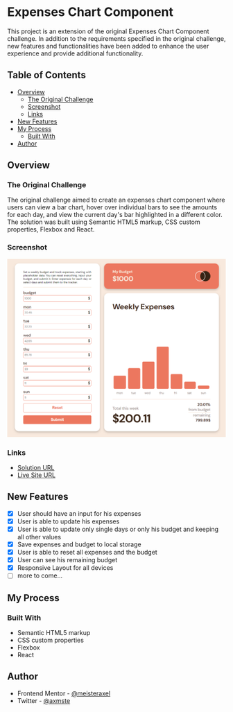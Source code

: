 # Expenses Chart Component

This project is an extension of the original Expenses Chart Component challenge. In addition to the requirements specified in the original challenge, new features and functionalities have been added to enhance the user experience and provide additional functionality.

## Table of Contents

- [Overview](#overview)
  - [The Original Challenge](#the-original-challenge)
  - [Screenshot](#screenshot)
  - [Links](#links)
- [New Features](#new-features)
- [My Process](#my-process)
  - [Built With](#built-with)
- [Author](#author)

## Overview

### The Original Challenge

The original challenge aimed to create an expenses chart component where users can view a bar chart, hover over individual bars to see the amounts for each day, and view the current day's bar highlighted in a different color. The solution was built using Semantic HTML5 markup, CSS custom properties, Flexbox and React.

### Screenshot

![Solution Screenshot](./src/assets/screenshot.PNG)

### Links

- [Solution URL](https://github.com/meisteraxel/expenses-chart)
- [Live Site URL](https://expenses-tracker-axmst.netlify.app/)

## New Features

- [x] User should have an input for his expenses
- [x] User is able to update his expenses
- [x] User is able to update only single days or only his budget and keeping all other values
- [x] Save expenses and budget to local storage
- [x] User is able to reset all expenses and the budget
- [x] User can see his remaining budget
- [x] Responsive Layout for all devices
- [ ] more to come...

## My Process

### Built With

- Semantic HTML5 markup
- CSS custom properties
- Flexbox
- React

## Author

- Frontend Mentor - [@meisteraxel](https://www.frontendmentor.io/profile/meisteraxel)
- Twitter - [@axmste](https://twitter.com/axmste)
